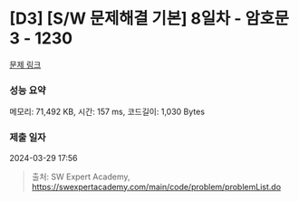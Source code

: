 # [D3] [S/W 문제해결 기본] 8일차 - 암호문3 - 1230 

[문제 링크](https://swexpertacademy.com/main/code/problem/problemDetail.do?contestProbId=AV14zIwqAHwCFAYD) 

### 성능 요약

메모리: 71,492 KB, 시간: 157 ms, 코드길이: 1,030 Bytes

### 제출 일자

2024-03-29 17:56



> 출처: SW Expert Academy, https://swexpertacademy.com/main/code/problem/problemList.do